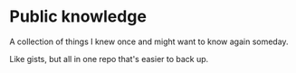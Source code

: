 # Public knowledge

A collection of things I knew once and might want to know again someday.

Like gists, but all in one repo that's easier to back up.

